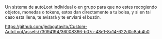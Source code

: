 Un sistema de autoLoot individual o en grupo para que no estes recogiendo objetos, monedas o tokens, estos dan directamente a tu bolsa, y si en tal caso esta llena, te avisará y te enviará el buzón.



https://github.com/jedagutavito/Custom-AutoLoot/assets/73094194/36008396-b07c-48e1-8c14-622d0c8ab4b0

